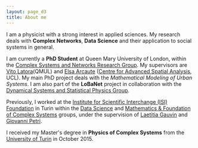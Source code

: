 ```yaml
---
layout: page_d3
title: About me
---
```


I am a physicist with a strong interest in applied sciences. My research deals with **Complex Networks**, **Data Science** and their application to social systems in general.

I am currently a **PhD Student** at Queen Mary University of London, within the [Complex Systems and Networks Research Group](http://www.maths.qmul.ac.uk/complex-systems-and-networks/complex-systems-and-networks-group). My supervisors are [Vito Latora](http://www.maths.qmul.ac.uk/~latora/)(QMUL) and [Elsa Arcaute](https://iris.ucl.ac.uk/iris/browse/profile?upi=EARCA37) ([Centre for Advanced Spatial Analysis](http://www.bartlett.ucl.ac.uk/casa), UCL). My main PhD project deals with the *Mathematical Modeling of Urban Systems*. I am also part of the **LoBaNet** project in collaboration with the [Dynamical Systems and Statistical Physics Group](http://www.maths.qmul.ac.uk/dynamical-systems-and-statistical-physics-group/dynamical-systems-and-statistical-physics-group).

Previously, I worked at the [Institute for Scientific Interchange (ISI) Foundation](http://www.isi.it/en/home) in Turin within the [Data Science](http://www.isi.it/en/research/data-science) and [Mathematics & Foundation of Complex Systems](http://www.isi.it/en/research/mathematics-foundation-of-complex-systems) groups, under the supervision of [Laetitia Gauvin](https://laetitiagauvin.github.io/) and [Giovanni Petri](https://lordgrilo.github.io/).

I received my Master's degree in **Physics of Complex Systems** from the [University of Turin](http://fisica-sc.campusnet.unito.it/do/home.pl) in October 2015.

